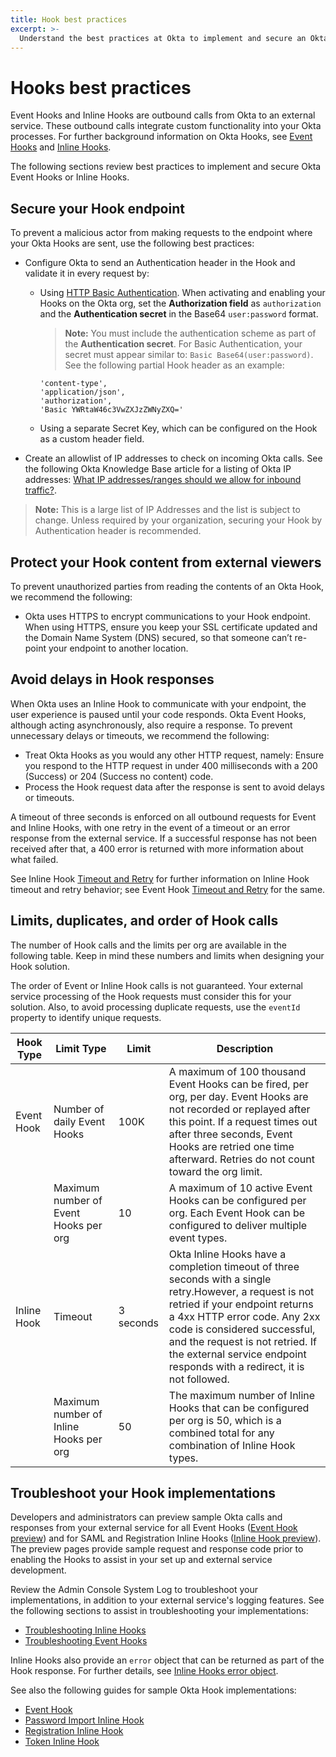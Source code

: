```yaml
---
title: Hook best practices
excerpt: >-
  Understand the best practices at Okta to implement and secure an Okta Event Hook or Inline Hook.
---
```


# Hooks best practices

Event Hooks and Inline Hooks are outbound calls from Okta to an external service. These outbound calls integrate custom functionality into your Okta processes. For further background information on Okta Hooks, see [Event Hooks](/docs/concepts/event-hooks) and [Inline Hooks](/docs/concepts/inline-hooks).

The following sections review best practices to implement and secure Okta Event Hooks or Inline Hooks.

## Secure your Hook endpoint

To prevent a malicious actor from making requests to the endpoint where your Okta Hooks are sent, use the following best practices:

* Configure Okta to send an Authentication header in the Hook and validate it in every request by:

  * Using [HTTP Basic Authentication](/books/api-security/authn/api-authentication-options/#http-basic-authentication). When activating and enabling your Hooks on the Okta org, set the **Authorization field** as `authorization` and the **Authentication secret** in the Base64 `user:password` format.

    >**Note:** You must include the authentication scheme as part of the **Authentication secret**. For Basic Authentication, your secret must appear similar to: `Basic Base64(user:password)`. See the following partial Hook header as an example:

    ```cURL
    'content-type',
    'application/json',
    'authorization',
    'Basic YWRtaW46c3VwZXJzZWNyZXQ='
    ```

  * Using a separate Secret Key, which can be configured on the Hook as a custom header field.

* Create an allowlist of IP addresses to check on incoming Okta calls. See the following Okta Knowledge Base article for a listing of Okta IP addresses: [What IP addresses/ranges should we allow for inbound traffic?](https://support.okta.com/help/s/article/What-IP-addresses-ranges-should-we-whitelist-for-inbound-traffic-i-e-REST-API-calls-from-Okta-to-on-prem-JIRA-server?language=en_US).

>**Note:** This is a large list of IP Addresses and the list is subject to change. Unless required by your organization, securing your Hook by Authentication header is recommended.

## Protect your Hook content from external viewers

To prevent unauthorized parties from reading the contents of an Okta Hook, we recommend the following:

* Okta uses HTTPS to encrypt communications to your Hook endpoint. When using HTTPS, ensure you keep your SSL certificate updated and the Domain Name System (DNS) secured, so that someone can’t re-point your endpoint to another location.

## Avoid delays in Hook responses

When Okta uses an Inline Hook to communicate with your endpoint, the user experience is paused until your code responds. Okta Event Hooks, although acting asynchronously, also require a response. To prevent unnecessary delays or timeouts, we recommend the following:

* Treat Okta Hooks as you would any other HTTP request, namely: Ensure you respond to the HTTP request in under 400 milliseconds with a 200 (Success) or 204 (Success no content) code.
* Process the Hook request data after the response is sent to avoid delays or timeouts.

A timeout of three seconds is enforced on all outbound requests for Event and Inline Hooks, with one retry in the event of a timeout or an error response from the external service. If a successful response has not been received after that, a 400 error is returned with more information about what failed.

See Inline Hook [Timeout and Retry](/docs/concepts/inline-hooks/#timeout-and-retry) for further information on Inline Hook timeout and retry behavior; see Event Hook [Timeout and Retry](https://developer.okta.com/docs/concepts/event-hooks/) for the same.

## Limits, duplicates, and order of Hook calls

The number of Hook calls and the limits per org are available in the following table. Keep in mind these numbers and limits when designing your Hook solution.

The order of Event or Inline Hook calls is not guaranteed. Your external service processing of the Hook requests must consider this for your solution. Also, to avoid processing duplicate requests, use the `eventId` property to identify unique requests.

| Hook Type | Limit Type | Limit | Description |
| --------- | -----------| ----- | ----------- |
| Event Hook | Number of daily Event Hooks | 100K | A maximum of 100 thousand Event Hooks can be fired, per org, per day. Event Hooks are not recorded or replayed after this point. If a request times out after three seconds, Event Hooks are retried one time afterward. Retries do not count toward the org limit.
|            | Maximum number of Event Hooks per org | 10 | A maximum of 10 active Event Hooks can be configured per org. Each Event Hook can be configured to deliver multiple event types. |
| Inline Hook | Timeout | 3 seconds | Okta Inline Hooks have a completion timeout of three seconds with a single retry.However, a request is not retried if your endpoint returns a 4xx HTTP error code. Any 2xx code is considered successful, and the request is not retried. If the external service endpoint responds with a redirect, it is not followed. |
|             | Maximum number of Inline Hooks per org | 50 | The maximum number of Inline Hooks that can be configured per org is 50, which is a combined total for any combination of Inline Hook types. |

## Troubleshoot your Hook implementations

Developers and administrators can preview sample Okta calls and responses from your external service for all Event Hooks ([Event Hook preview](https://help.okta.com/en/prod/Content/Topics/automation-hooks/event-hooks-preview.htm)) and for SAML and Registration Inline Hooks ([Inline Hook preview](https://help.okta.com/en/prod/Content/Topics/automation-hooks/preview-inline-hooks.htm)). The preview pages provide sample request and response code prior to enabling the Hooks to assist in your set up and external service development.

Review the Admin Console System Log to troubleshoot your implementations, in addition to your external service's logging features. See the following sections to assist in troubleshooting your implementations:

* [Troubleshooting Inline Hooks](/docs/concepts/inline-hooks/#troubleshooting)
* [Troubleshooting Event Hooks](/docs/concepts/event-hooks/#debugging)

Inline Hooks also provide an `error` object that can be returned as part of the Hook response. For further details, see [Inline Hooks error object](/docs/concepts/inline-hooks/#error).

See also the following guides for sample Okta Hook implementations:

* [Event Hook](/docs/guides/event-hook-implementation/nodejs/overview/)
* [Password Import Inline Hook](/docs/guides/password-import-inline-hook/nodejs/overview/)
* [Registration Inline Hook](/docs/guides/registration-inline-hook/nodejs/overview/)
* [Token Inline Hook](/docs/guides/token-inline-hook/nodejs/overview/)

